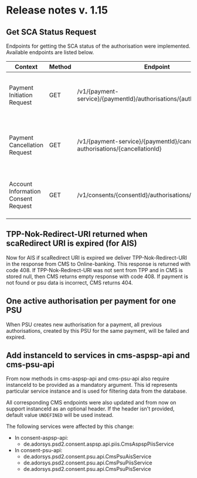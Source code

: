 # Release notes v. 1.15

## Get SCA Status Request
Endpoints for getting the SCA status of the authorisation were implemented.
Available endpoints are listed below.

| Context                             | Method | Endpoint                                                                        | Description                                                         |
|-------------------------------------|--------|---------------------------------------------------------------------------------|---------------------------------------------------------------------|
| Payment Initiation Request          | GET    | /v1/{payment-service}/{paymentId}/authorisations/{authorisationId}              | Checks the SCA status of a authorisation sub-resource.              |
| Payment Cancellation Request        | GET    | /v1/{payment-service}/{paymentId}/cancellation- authorisations/{cancellationId} | Checks the SCA status of a cancellation authorisation sub-resource. |
| Account Information Consent Request | GET    | /v1/consents/{consentId}/authorisations/{authorisationId}                       | Checks the SCA status of a authorisation sub-resource.              |

## TPP-Nok-Redirect-URI returned when scaRedirect URI is expired (for AIS)
Now for AIS if scaRedirect URI is expired we deliver TPP-Nok-Redirect-URI in the response from CMS to Online-banking. This response is returned with code 408.
If TPP-Nok-Redirect-URI was not sent from TPP and in CMS is stored null, then CMS returns empty response with code 408. If payment is not found or psu data is incorrect, CMS returns 404. 

## One active authorisation per payment for one PSU
When PSU creates new authorisation for a payment, all previous authorisations, created by this PSU for the same payment, will be failed and expired.

## Add instanceId to services in cms-aspsp-api and cms-psu-api
From now methods in cms-aspsp-api and cms-psu-api also require instanceId to be provided as a mandatory argument.
This id represents particular service instance and is used for filtering data from the database.

All corresponding CMS endpoints were also updated and from now on support instanceId as an optional header. 
If the header isn't provided, default value `UNDEFINED` will be used instead.

The following services were affected by this change:
  - In consent-aspsp-api:
    - de.adorsys.psd2.consent.aspsp.api.piis.CmsAspspPiisService
  - In consent-psu-api:
    - de.adorsys.psd2.consent.psu.api.CmsPsuAisService
    - de.adorsys.psd2.consent.psu.api.CmsPsuPiisService
    - de.adorsys.psd2.consent.psu.api.CmsPsuPisService
